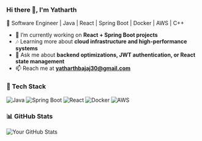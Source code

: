 ### Hi there 👋, I'm Yatharth

🚀 Software Engineer | Java | React | Spring Boot | Docker | AWS | C++

- 🔭 I’m currently working on **React + Spring Boot projects**
- 🎶 Learning more about **cloud infrastructure and high-performance systems**
- 💬 Ask me about **backend optimizations, JWT authentication, or React state management**
- 📫 Reach me at **yatharthbajaj30@gmail.com**
  
### 🚀 Tech Stack  
![Java](https://img.shields.io/badge/Java-%23007396.svg?style=flat&logo=java&logoColor=white)
![Spring Boot](https://img.shields.io/badge/Spring%20Boot-%236DB33F.svg?style=flat&logo=springboot&logoColor=white)
![React](https://img.shields.io/badge/React-%2361DAFB.svg?style=flat&logo=react&logoColor=white)
![Docker](https://img.shields.io/badge/Docker-%232496ED.svg?style=flat&logo=docker&logoColor=white)
![AWS](https://img.shields.io/badge/AWS-%23FF9900.svg?style=flat&logo=amazon-aws&logoColor=white)
  
### 📊 GitHub Stats  
![Your GitHub Stats](https://github-readme-stats.vercel.app/api?username=yatharthbajaj30&show_icons=true&theme=dark)
